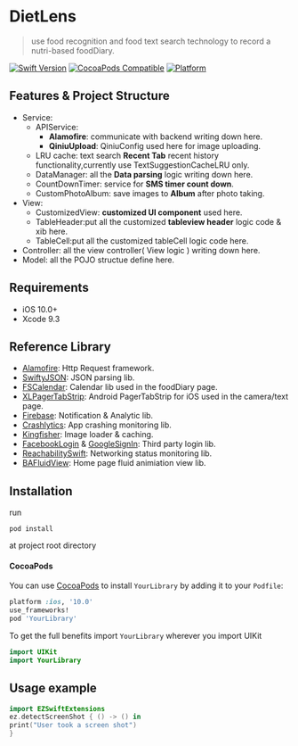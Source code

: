 # DietLens
> use food recognition and food text search technology to record a nutri-based foodDiary.

[![Swift Version][swift-image]][swift-url]
[![CocoaPods Compatible](https://img.shields.io/cocoapods/v/EZSwiftExtensions.svg)](https://img.shields.io/cocoapods/v/LFAlertController.svg)
[![Platform](https://img.shields.io/cocoapods/p/LFAlertController.svg?style=flat)](http://cocoapods.org/pods/LFAlertController)

## Features & Project Structure
- Service: 
    - APIService: 
        - **Alamofire**: communicate with backend writing down here.
        - **QiniuUpload**: QiniuConfig used here for image uploading.
    - LRU cache: text search **Recent Tab** recent history functionality,currently use TextSuggestionCacheLRU only.
    - DataManager: all the **Data parsing** logic writing down here.
    - CountDownTimer: service for **SMS timer count down**.
    - CustomPhotoAlbum: save images to **Album** after photo taking.
- View:
    - CustomizedView: **customized UI component** used here.
    - TableHeader:put all the customized **tableview header** logic code & xib here.
    - TableCell:put all the customized tableCell logic code here.
- Controller: all the view controller( View logic ) writing down here.
- Model: all the POJO structue define here.

## Requirements

- iOS 10.0+
- Xcode 9.3

## Reference Library 

- [Alamofire](https://github.com/Alamofire/Alamofire): Http Request framework.
- [SwiftyJSON](https://github.com/SwiftyJSON/SwiftyJSON): JSON parsing lib.
- [FSCalendar](https://github.com/WenchaoD/FSCalendar): Calendar lib used in the foodDiary page.
- [XLPagerTabStrip](https://github.com/xmartlabs/XLPagerTabStrip): Android PagerTabStrip for iOS used in the camera/text page.
- [Firebase](https://firebase.google.com): Notification & Analytic lib.
- [Crashlytics](https://fabric.io): App crashing monitoring lib.
- [Kingfisher](https://github.com/onevcat/Kingfisher): Image loader & caching.
- [FacebookLogin](https://developers.facebook.com/docs/facebook-login/) & [GoogleSignIn](https://developers.google.com/identity/sign-in/ios/): Third party login lib.
- [ReachabilitySwift](https://github.com/ashleymills/Reachability.swift): Networking status monitoring lib.
- [BAFluidView](https://github.com/antiguab/BAFluidView): Home page fluid animiation view lib.

## Installation
run
```
pod install
```
at project root directory


#### CocoaPods
You can use [CocoaPods](http://cocoapods.org/) to install `YourLibrary` by adding it to your `Podfile`:

```ruby
platform :ios, '10.0'
use_frameworks!
pod 'YourLibrary'
```

To get the full benefits import `YourLibrary` wherever you import UIKit

``` swift
import UIKit
import YourLibrary
```

## Usage example

```swift
import EZSwiftExtensions
ez.detectScreenShot { () -> () in
print("User took a screen shot")
}
```


[swift-image]:https://img.shields.io/badge/swift-4.0-orange.svg
[swift-url]: https://swift.org/
[codebeat-url]: https://codebeat.co/projects/github-com-vsouza-awesomeios-com
